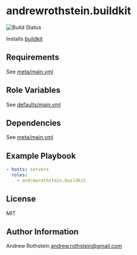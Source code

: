 andrewrothstein.buildkit
=========

![Build Status](https://github.com/andrewrothstein/ansible-buildkit/actions/workflows/build.yml/badge.svg)

Installs [buildkit](https://github.com/moby/buildkit)

Requirements
------------

See [meta/main.yml](meta/main.yml)

Role Variables
--------------

See [defaults/main.yml](defaults/main.yml)

Dependencies
------------

See [meta/main.yml](meta/main.yml)

Example Playbook
----------------

```yml
- hosts: servers
  roles:
    - andrewrothstein.buildkit
```

License
-------

MIT

Author Information
------------------

Andrew Rothstein <andrew.rothstein@gmail.com>

